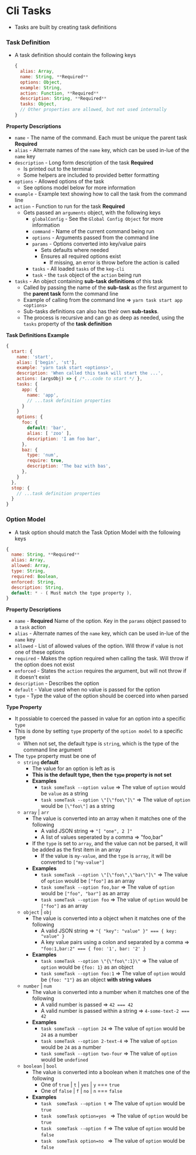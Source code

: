
# Cli Tasks
* Tasks are built by creating task definitions

### Task Definition
* A task definition should contain the following keys
  ```js
  {
    alias: Array,
    name: String, **Required**
    options: Object,
    example: String,
    action: Function, **Required**
    description: String, **Required**
    tasks: Object,
    // Other properties are allowed, but not used internally
  }
  ```
**Property Descriptions**
* `name` - The name of the command. Each must be unique the parent task **Required**
* `alias` - Alternate names of the `name` key, which can be used in-lue of the `name` key
* `description` - Long form description of the task **Required**
  * Is printed out to the terminal
  * Some helpers are included to provided better formatting
* `options` - Allowed options of the task
  * See options model below for more information
* `example` - Example text showing how to call the task from the command line
* `action` - Function to run for the task **Required**
  * Gets passed an `arguments` object, with the following keys
    * `globalConfig` - See the `Global Config Object` for more information
    * `command` - Name of the current command being run
    * `options` - Arguments passed from the command line
    * `params` - Options converted into key/value pairs
      * Sets defaults where needed
      * Ensures all required options exist
        * If missing, an error is throw before the action is called
    * `tasks` - All loaded `tasks` of the `keg-cli`
    * `task` - the `task` object of the `action` being run
* `tasks` - An object containing **sub-task definitions** of this task
  * Called by passing the name of the **sub-task** as the first argument to the **parent task** form the command line
  * Example of calling from the command line => `yarn task start app <options>`
  * Sub-tasks definitions can also has their own **sub-tasks**.
  * The process is recursive and can go as deep as needed, using the `tasks` property of the **task definition** 

**Task Definitions Example**
```js
{
  start: {
    name: 'start',
    alias: ['begin', 'st'],
    example: 'yarn task start <options>',
    description: 'When called this task will start the ...',
    actions: (argsObj) => { /*...code to start */ },
    tasks: {
      app: {
        name: 'app',
        // ...task definition properties
      }
    }
    options: {
      foo: {
        default: 'bar',
        alias: [ 'zoo' ],
        description: 'I am foo bar',
      },
      baz: {
        type: 'num',
        require: true,
        description: 'The baz with bas',
      },
    }
  },
  stop: {
    // ...task definition properties
  }
}
```


### Option Model
* A task option should match the Task Option Model with the following keys
```js
{
  name: String, **Required**
  alias: Array,
  allowed: Array,
  type: String,
  required: Boolean,
  enforced: String,
  description: String,
  default: * - ( Must match the type property ),
}
```

**Property Descriptions**
* `name` - **Required** Name of the option. Key in the `params` object passed to a `task` action
* `alias` - Alternate names of the `name` key, which can be used in-lue of the `name` key 
* `allowed` - List of allowed values of the option. Will throw if value is not one of these options
* `required` - Makes the option required when calling the task. Will throw if the option does not exist
* `enforced` - States the `action` requires the argument, but will not throw if it doesn't exist
* `description` - Describes the option
* `default` - Value used when no value is passed for the option
* `type` - Type the value of the option should be coerced into when parsed

**Type Property**
* It possiable to coerced the passed in value for an option into a specific `type`
* This is done by setting `type` property of the `option model` to a specific type
  * When not set, the default type is `string`, which is the type of the command line argument
* The `type` property must be one of
  * `string` **default**
    * The value for an option is left as is
    * **This is the default type, then the `type` property is not set**
    * **Examples**
      * `task someTask --option value` => The value of `option` would be `value` as a string
      * `task someTask --option \"[\"foo\"]\"` => The value of `option` would be `[\"foo\"]` as a string
  * `array` | `arr`
    * The value is converted into an array when it matches one of the following
      * A valid JSON string => `"[ "one", 2 ]"`
      * A list of values seperated by a comma => "foo,bar"
    * If the `type` is set to `array`, and the value can not be parsed, it will be added as the first item in an array
      * If the value is `my-value`, and the `type` is `array`, it will be converted to `["my-value"]`
    * **Examples**
      * `task someTask --option \"[\"foo\",\"bar\"]\"` => The value of `option` would be `["foo"]` as an array
      * `task someTask --option foo,bar` => The value of `option` would be `["foo", "bar"]` as an array
      * `task someTask --option foo` => The value of `option` would be `["foo"]` as an array
  * `object` | `obj`
    * The value is converted into a object when it matches one of the following
      * A valid JSON string => `"{ "key": "value" }" === { key: "value" }`
      * A key value pairs using a colon and separated by a comma => `"foo:1,bar:2" === { foo: '1', bar: '2' }`
    * **Examples**
      * `task someTask --option \"{\"foo\":1}\"` => The value of `option` would be `{foo: 1}` as an object
      * `task someTask --option foo:1` => The value of `option` would be `{foo: "1"}` as an object **with string values**
  * `number` | `num`
    * The value is converted into a number when it matches one of the following
      * A valid number is passed => `42 === 42` 
      * A valid number is passed within a string => `4-some-text-2 === 42` 
    * **Examples**
      * `task someTask --option 24` => The value of `option` would be `24` as a number
      * `task someTask --option 2-text-4` => The value of `option` would be `24` as a number
      * `task someTask --option two-four` => The value of `option` would be `undefined`
  * `boolean` | `bool`
    * The value is converted into a boolean when it matches one of the following
      * One of `true` | `t` | `yes` | `y` === `true`
      * One of `false` | `f` | `no` | `n` === `false`
    * **Examples**
      * `task  someTask --option t` => The value of `option` would be `true`
      * `task  someTask option=yes ` => The value of `option` would be `true`
      * `task  someTask --option f` => The value of `option` would be `false`
      * `task  someTask option=no ` => The value of `option` would be `false`

